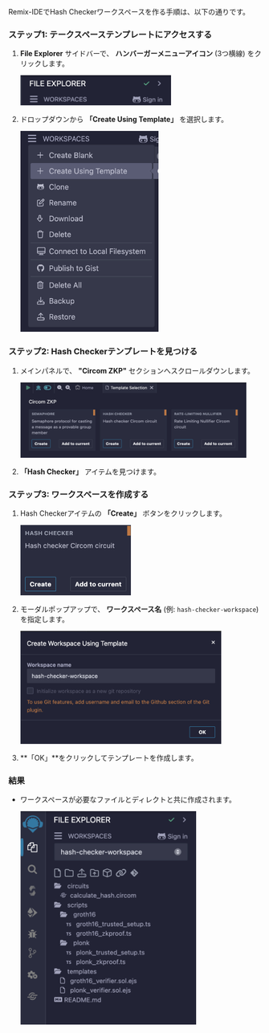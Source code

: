 Remix-IDEでHash Checkerワークスペースを作る手順は、以下の通りです。

### ステップ1: テークスペーステンプレートにアクセスする

1. **File Explorer** サイドバーで、 **ハンバーガーメニューアイコン** (3つ横線) をクリックします。

   <img src="https://raw.githubusercontent.com/ethereum/remix-workshops/master/CircomHashChecker/step-2/images/hamburger_menu.png" alt="hamburger-menu" width=300 height=60>

2. ドロップダウンから **「Create Using Template」** を選択します。

   <img src="https://raw.githubusercontent.com/ethereum/remix-workshops/master/CircomHashChecker/step-2/images/create_using_template.png" alt="create-using-template" width=275 height=400>

### ステップ2: Hash Checkerテンプレートを見つける

1. メインパネルで、 **"Circom ZKP"** セクションへスクロールダウンします。

   <img src="https://raw.githubusercontent.com/ethereum/remix-workshops/master/CircomHashChecker/step-2/images/circom_zkp_section.png" alt="create-zkp-section" width=450 height=150>

2. **「Hash Checker」** アイテムを見つけます。

### ステップ3: ワークスペースを作成する

1. Hash Checkerアイテムの **「Create」** ボタンをクリックします。

   <img src="https://raw.githubusercontent.com/ethereum/remix-workshops/master/CircomHashChecker/step-2/images/create_hash_checker.png" alt="create-hash-checker" width=220 height=140>

2. モーダルポップアップで、 **ワークスペース名** (例: `hash-checker-workspace`)を指定します。

   <img src="https://raw.githubusercontent.com/ethereum/remix-workshops/master/CircomHashChecker/step-2/images/workspace_name_modal.png" alt="workspace-name-modal" width=400 height=225>

3. \*\*「OK」\*\*をクリックしてテンプレートを作成します。

### 結果

- ワークスペースが必要なファイルとディレクトと共に作成されます。

   <img src="https://raw.githubusercontent.com/ethereum/remix-workshops/master/CircomHashChecker/step-2/images/workspace_files.png" alt="workspace-name-modal" width=350 height=425>
